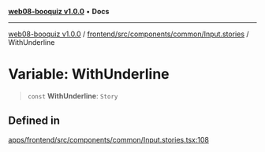[**web08-booquiz v1.0.0**](../../../../../../README.md) • **Docs**

***

[web08-booquiz v1.0.0](../../../../../../modules.md) / [frontend/src/components/common/Input.stories](../README.md) / WithUnderline

# Variable: WithUnderline

> `const` **WithUnderline**: `Story`

## Defined in

[apps/frontend/src/components/common/Input.stories.tsx:108](https://github.com/boostcampwm-2024/web08-BooQuiz/blob/7476b6206e2a8c55cace72cc6ee6a8796386519f/apps/frontend/src/components/common/Input.stories.tsx#L108)
